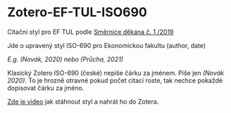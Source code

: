 # Zotero-EF-TUL-ISO690
Citační styl pro EF TUL podle [Směrnice děkana č. 1 /2019](http://www.ef.tul.cz/document/899)

Jde o upravený styl ISO-690 pro Ekonomickou fakultu (author, date)

_E.g. (Novák, 2020) nebo (Průcha, 2021)_

Klasický Zotero ISO-690 (české) nepíše čárku za jménem. Píše jen _(Novák 2020)_. To je hrozně otravné pokud počet citací roste, tak nechce pokaždé dopisovat čárku za jméno.

[Zde je video](https://youtu.be/yJgkERTqqaM) jak stáhnout styl a nahrát ho do Zotera.

